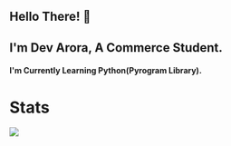 ## Hello There! 👋

## I'm Dev Arora, A Commerce Student. 

#### I'm Currently Learning Python(Pyrogram Library).

# Stats

<p><img src="https://github-readme-stats.vercel.app/api?username=Devarora-0981&show_icons=true&count_private=true&hide=stars&hide_border=True&include_all_commits=true&theme=dracula/"</p>
